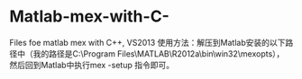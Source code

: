 # Matlab-mex-with-C-
Files foe matlab mex with C++, VS2013
使用方法：解压到Matlab安装的以下路径中（我的路径是C:\Program Files\MATLAB\R2012a\bin\win32\mexopts），
然后回到Matlab中执行mex -setup 指令即可。

